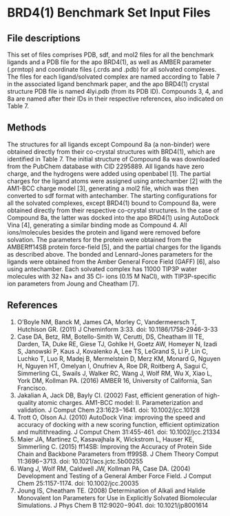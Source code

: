 # BRD4(1) Benchmark Set Input Files

## File descriptions

This set of files comprises PDB, sdf, and mol2 files for all the benchmark ligands and a PDB file for the apo BRD4(1), as well as AMBER parameter (.prmtop) and coordinate files (.crds and .pdb) for all solvated complexes. The files for each ligand/solvated complex are named according to Table 7 in the associated ligand benchmark paper, and the apo BRD4(1) crystal structure PDB file is named 4lyi.pdb (from its PDB ID). Compounds 3, 4, and 8a are named after their IDs in their respective references, also indicated on Table 7.

## Methods

The structures for all ligands except Compound 8a (a non-binder) were obtained directly from their co-crystal structures with BRD4(1), which are identified in Table 7. The initial structure of Compound 8a was downloaded from the PubChem database with CID 2295889. All ligands have zero charge, and the hydrogens were added using openbabel [1]. The partial charges for the ligand atoms were assigned using antechamber [2] with the AM1-BCC charge model [3], generating a mol2 file, which was then converted to sdf format with antechamber. The starting configurations for all the solvated complexes, except BRD4(1) bound to Compound 8a, were obtained directly from their respective co-crystal structures. In the case of Compound 8a, the latter was docked into the apo BRD4(1) using AutoDock Vina [4], generating a similar binding mode as Compound 4. All ions/molecules besides the protein and ligand were removed before solvation. The parameters for the protein were obtained from the AMBERff14SB protein force-field [5], and the partial charges for the ligands as described above. The bonded and Lennard-Jones parameters for the ligands were obtained from the Amber General Force Field (GAFF) [6], also using antechamber. Each solvated complex has 11000 TIP3P water molecules with 32 Na+ and 35 Cl- ions (0.15 M NaCl), with TIP3P-specific ion parameters from Joung and Cheatham [7].

## References

1. O’Boyle NM, Banck M, James CA, Morley C, Vandermeersch T, Hutchison GR. (2011) J Cheminform 3:33. doi: 10.1186/1758-2946-3-33
2. Case DA, Betz, RM, Botello-Smith W, Cerutti, DS, Cheatham III TE, Darden, TA, Duke RE, Giese TJ, Gohlke H, Goetz AW, Homeyer N, Izadi S, Janowski P, Kaus J, Kovalenko A, Lee TS, LeGrand S, Li P, Lin C, Luchko T, Luo R, Madej B, Mermelstein D, Merz KM, Monard G, Nguyen H, Nguyen HT, Omelyan I, Onufriev A, Roe DR, Roitberg A, Sagui C, Simmerling CL, Swails J, Walker RC, Wang J, Wolf RM, Wu X, Xiao L, York DM, Kollman PA. (2016) AMBER 16, University of California, San Francisco.
3. Jakalian A, Jack DB, Bayly CI. (2002) Fast, efficient generation of high-quality atomic charges. AM1-BCC model: II. Parameterization and validation. J Comput Chem 23:1623−1641. doi: 10.1002/jcc.10128
4. Trott O, Olson AJ. (2010) AutoDock Vina: improving the speed and accuracy of docking with a new scoring function, efficient optimization and multithreading. J Comput Chem 31:455-461. doi: 10.1002/jcc.21334
5. Maier JA, Martinez C, Kasavajhala K, Wickstrom L, Hauser KE, Simmerling C. (2015) ff14SB: Improving the Accuracy of Protein Side Chain and Backbone Parameters from ff99SB. J Chem Theory Comput 11:3696−3713. doi: 10.1021/acs.jctc.5b00255
6. Wang J, Wolf RM, Caldwell JW, Kollman PA, Case DA. (2004) Development and Testing of a General Amber Force Field. J Comput Chem 25:1157-1174. doi: 10.1002/jcc.20035
7. Joung IS, Cheatham TE. (2008) Determination of Alkali and Halide Monovalent Ion Parameters for Use in Explicitly Solvated Biomolecular Simulations. J Phys Chem B 112:9020−9041. doi: 10.1021/jp8001614

